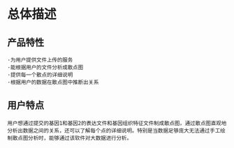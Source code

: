 # 总体描述
## 产品特性
    ·为用户提供文件上传的服务
    ·能根据用户的文件分析成散点图
    ·提供每一个散点的详细说明
    ·根据用户的数据在散点图中推断出关系
## 用户特点
    用户想通过提交的基因1和基因2的表达文件和基因组织特征文件制成散点图，通过散点图直观地分析出数据之间的关系，还可以了解每个点的详细说明。特别是当数据足够庞大无法通过手工绘制散点图分析时，能够通过该软件对大数据进行分析。